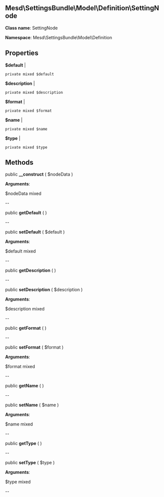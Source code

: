 Mesd\SettingsBundle\Model\Definition\SettingNode
---------------

    

    


**Class name**: SettingNode

**Namespace**: Mesd\SettingsBundle\Model\Definition









Properties
----------


**$default**  |  



    private mixed $default






**$description**  |  



    private mixed $description






**$format**  |  



    private mixed $format






**$name**  |  



    private mixed $name






**$type**  |  



    private mixed $type






Methods
-------


public **__construct** ( $nodeData )


    








**Arguments**:

$nodeData mixed 


--


public **getDefault** (  )


    









--


public **setDefault** ( $default )


    








**Arguments**:

$default mixed 


--


public **getDescription** (  )


    









--


public **setDescription** ( $description )


    








**Arguments**:

$description mixed 


--


public **getFormat** (  )


    









--


public **setFormat** ( $format )


    








**Arguments**:

$format mixed 


--


public **getName** (  )


    









--


public **setName** ( $name )


    








**Arguments**:

$name mixed 


--


public **getType** (  )


    









--


public **setType** ( $type )


    








**Arguments**:

$type mixed 


--

